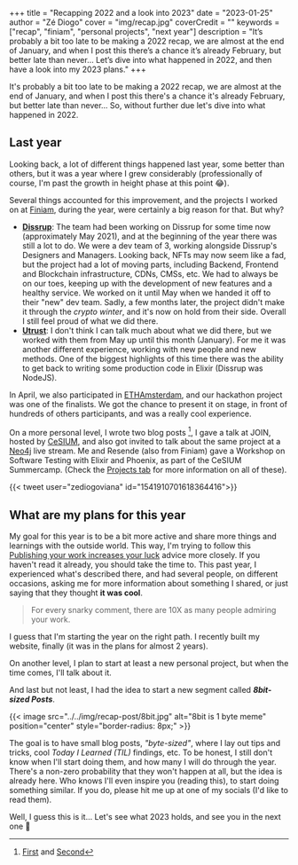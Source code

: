 +++ 
title = "Recapping 2022 and a look into 2023" 
date = "2023-01-25" 
author = "Zé Diogo" 
cover = "img/recap.jpg"
coverCredit = ""
keywords = ["recap", "finiam", "personal projects", "next year"]
description = "It’s probably a bit too late to be making a 2022 recap, we are almost at the end of January, and when I post this there’s a chance it’s already February, but better late than never… Let’s dive into what happened in 2022, and then have a look into my 2023 plans." 
+++

It's probably a bit too late to be making a 2022 recap, we are almost at the end of January, and when I post this there's a chance it's already February, but better late than never... So, without further due let's dive into what happened in 2022.

## Last year

Looking back, a lot of different things happened last year, some better than others, but it was a year where I grew considerably (professionally of course, I'm past the growth in height phase at this point 😂). 

Several things accounted for this improvement, and the projects I worked on at [Finiam](https://finiam.com), during the year, were certainly a big reason for that. But why?

- **[Dissrup](https://dissrup.com/)**: The team had been working on Dissrup for some time now (approximately May 2021), and at the beginning of the year there was still a lot to do. We were a dev team of 3, working alongside Dissrup's Designers and Managers. Looking back, NFTs may now seem like a fad, but the project had a lot of moving parts, including Backend, Frontend and Blockchain infrastructure, CDNs, CMSs, etc. We had to always be on our toes, keeping up with the development of new features and a healthy service. We worked on it until May when we handed it off to their "new" dev team. Sadly, a few months later, the project didn't make it through the *crypto winter*, and it's now on hold from their side. Overall I still feel proud of what we did there.
- **[Utrust](https://utrust.com/)**: I don't think I can talk much about what we did there, but we worked with them from May up until this month (January). For me it was another different experience, working with new people and new methods. One of the biggest highlights of this time there was the ability to get back to writing some production code in Elixir (Dissrup was NodeJS).

In April, we also participated in [ETHAmsterdam](https://amsterdam.ethglobal.com/), and our hackathon project was one of the finalists. We got the chance to present it on stage, in front of hundreds of others participants, and was a really cool experience.

On a more personal level, I wrote two blog posts [^1], I gave a talk at JOIN, hosted by [CeSIUM](https://www.cesium.di.uminho.pt/), and also got invited to talk about the same project at a [Neo4j](https://neo4j.com/) live stream. Me and Resende (also from Finiam) gave a Workshop on Software Testing with Elixir and Phoenix, as part of the CeSIUM Summercamp. (Check the [Projects tab](https://zediogoviana.github.io/projects) for more information on all of these).

{{< tweet user="zediogoviana" id="1541910701618364416">}}

[^1]: [First](https://zediogoviana.github.io/posts/nft-attribute-types-a-rarity-system-but-with-maths/) and [Second](https://zediogoviana.github.io/posts/genetic-algorithms-to-optimize-asset-portfolio/)

## What are my plans for this year

My goal for this year is to be a bit more active and share more things and learnings with the outside world. This way, I'm trying to follow this [Publishing your work increases your luck](https://github.com/readme/guides/publishing-your-work) advice more closely. If you haven't read it already, you should take the time to. This past year, I experienced what's described there, and had several people, on different occasions, asking me for more information about something I shared, or just saying that they thought **it was cool**.

> For every snarky comment, there are 10X as many people admiring your work.

I guess that I'm starting the year on the right path. I recently built my website, finally (it was in the plans for almost 2 years).

On another level, I plan to start at least a new personal project, but when the time comes, I'll talk about it.

And last but not least, I had the idea to start a new segment called ***8bit-sized Posts***.

{{< image src="../../img/recap-post/8bit.jpg" alt="8bit is 1 byte meme" position="center" style="border-radius: 8px;" >}}

The goal is to have small blog posts, *"byte-sized"*, where I lay out tips and tricks, cool *Today I Learned (TIL)* findings, etc. To be honest, I still don't know when I'll start doing them, and how many I will do through the year. There's a non-zero probability that they won't happen at all, but the idea is already here. Who knows I'll even inspire you (reading this), to start doing something similar. If you do, please hit me up at one of my socials (I'd like to read them).

Well, I guess this is it... Let's see what 2023 holds, and see you in the next one 👋
